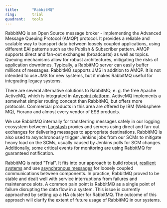 ```yaml
---
title:      "RabbitMQ"
ring:       trial
quadrant:   tools
---
```


RabbitMQ is an Open Source message broker - implementing the Advanced Message Queuing Protocol (AMQP) protocol. It provides a reliable and scalable way to transport data between loosely coupled applications, using different EAI patterns such as the Publish & Subscriber pattern. AMQP supports direct and fan-out exchanges (broadcasts) as well as topics. Queuing mechanisms allow for robust architectures, mitigating the risks of application downtimes. Typically, a RabbitMQ server can easily buffer millions of messages. RabbitMQ supports JMS in addition to AMQP. It is not intended to use JMS for new systems, but it makes RabbitMQ useful for integrating legacy systems.

There are several alternative solutions to RabbitMQ, e. g. the free Apache ActiveMQ, which is integrated in [Anypoint platform](/tools/anypoint-platform/). ActiveMQ implements a somewhat simpler routing concept than RabbitMQ, but offers more protocols. Commercial products in this area are offered by IBM (Websphere MQ), Fiorano and almost every vendor of ESB products.

We use RabbitMQ internally for transferring messages safely in our logging ecosystem between [Logstash](/platforms-and-operations/elk-stack/) proxies and servers using direct and fan-out exchanges for delivering messages to appropriate destinations. RabbitMQ is also used to asynchronously trigger Jenkins jobs from our SCMs to mitigate heavy load on the SCMs, usually caused by Jenkins polls for SCM changes. Additionally, some critical events for monitoring are using RabbitMQ for guaranteed notification.

RabbitMQ is rated "Trial". It fits into our approach to build robust, [resilient systems](/methods-and-patterns/resilience-thinking/) and use [asynchronous messages](/methods-and-patterns/decoupling-via-messaging/) for loosely coupled communications between components. In practice, RabbitMQ proved to be stable and dealt well with service interruptions from failures and maintenance slots. A common pain point is RabbitMQ as a single point of failure disrupting the data flow in a system. This issue is currently approached by setting up a HA cluster for RabbitMQ. The outcome of this approach will clarify the extent of future usage of RabbitMQ in our systems.

